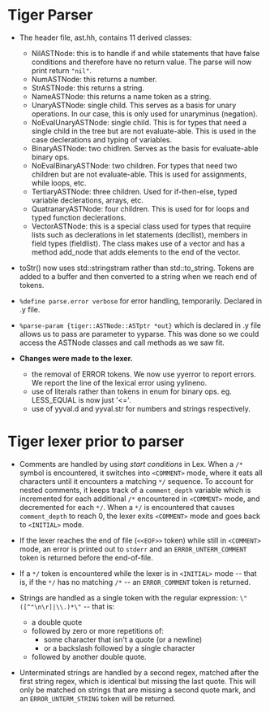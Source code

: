Tiger Parser
============

* The header file, ast.hh, contains 11 derived classes:
    - NilASTNode: this is to handle if and while statements that have false conditions
                  and therefore have no return value.
                  The parse will now print return `"nil"`.
    - NumASTNode: this returns a number.
    - StrASTNode: this returns a string.
    - NameASTNode: this returns a name token as a string.
    - UnaryASTNode: single child. This serves as a basis for unary operations. In our 
                    case, this is only used for unaryminus (negation).
    - NoEvalUnaryASTNode: single child. This is for types that need a single child in
                          the tree but are not evaluate-able. This is used in the case 
                          declerations and typing of variables.
    - BinaryASTNode: two chidlren. Serves as the basis for evaluate-able binary ops.
    - NoEvalBinaryASTNode: two children. For types that need two children but are not
                           evaluate-able. This is used for assignments, while loops, etc.
    - TertiaryASTNode: three children. Used for if-then-else, typed variable declerations,
                       arrays, etc.
    - QuatranaryASTNode: four children. This is used for for loops and typed function
                         declerations.
    - VectorASTNode: this is a special class used for types that require lists such as
                     declerations in let statements (decllist), members in field types
                     (fieldlist). The class makes use of a vector and has a method add_node
                     that adds elements to the end of the vector.
                         
 * toStr() now uses std::stringstram rather than std::to_string. Tokens are added to a buffer
   and then converted to a string when we reach end of tokens.
 
 * `%define parse.error verbose` for error handling, temporarily. Declared in .y file.
 * `%parse-param {tiger::ASTNode::ASTptr *out}` which is declared in .y file allows us to pass
   are parameter to yyparse. This was done so we could access the ASTNode classes and call 
   methods as we saw fit.
 * **Changes were made to the lexer.**
    - the removal of ERROR tokens. We now use yyerror to report errors. We report the line of 
      the lexical error using yylineno.
    - use of literals rather than tokens in enum for binary ops. eg. LESS_EQUAL is now just '<='.
    - use of yyval.d and yyval.str for numbers and strings respectively.
   

Tiger lexer prior to parser
===========================

* Comments are handled by using *start conditions* in Lex. When a `/*` symbol
  is encountered, it switches into `<COMMENT>` mode, where it eats all characters
  until it encounters a matching `*/` sequence. To account for nested comments,
  it keeps track of a `comment_depth` variable which is incremented for each
  additional `/*` encountered in `<COMMENT>` mode, and decremented for each `*/`.
  When a `*/` is encountered that causes `comment_depth` to reach 0, the lexer
  exits `<COMMENT>` mode and goes back to `<INITIAL>` mode.

* If the lexer reaches the end of file (`<<EOF>>` token) while still in `<COMMENT>`
  mode, an error is printed out to `stderr` and an `ERROR_UNTERM_COMMENT` token is
  returned before the end-of-file.

* If a `*/` token is encountered while the lexer is in `<INITIAL>` mode -- that is,
  if the `*/` has no matching `/*` -- an `ERROR_COMMENT` token is returned.

* Strings are handled as a single token with the regular expression:
  `\"([^"\n\r]|\\.)*\"` -- that is:
    - a double quote
    - followed by zero or more repetitions of:
        * some character that isn't a quote (or a newline)
        * or a backslash followed by a single character
    - followed by another double quote.

* Unterminated strings are handled by a second regex, matched after the first string
  regex, which is identical but missing the last quote. This will only be matched on
  strings that are missing a second quote mark, and an `ERROR_UNTERM_STRING` token
  will be returned.
